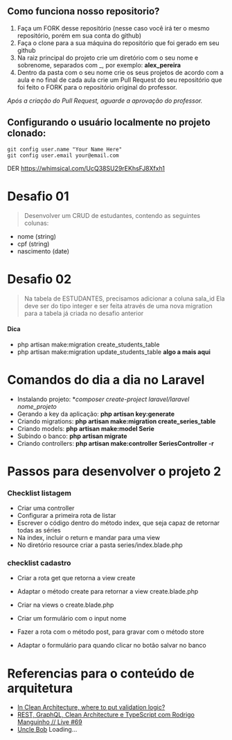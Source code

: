 ## Como funciona nosso repositorio?

1. Faça um FORK desse repositório (nesse caso você irá ter o mesmo repositório, porém em sua conta do github)
2. Faça o clone para a sua máquina do repositório que foi gerado em seu github
3. Na raiz principal do projeto crie um diretório com o seu nome e sobrenome, separados com \_, por exemplo: **alex_pereira**
4. Dentro da pasta com o seu nome crie os seus projetos de acordo com a aula e no final de cada aula crie um Pull Request do seu repositório que foi feito o FORK para o repositório original do professor.

_Após a criação do Pull Request, aguarde a aprovação do professor._

## Configurando o usuário localmente no projeto clonado:

```
git config user.name "Your Name Here"
git config user.email your@email.com
```

DER
https://whimsical.com/UcQ38SU29rEKhsFJ8Xfxh1


# Desafio 01
> Desenvolver um CRUD de estudantes, contendo as seguintes colunas:
- nome (string)
- cpf (string)
- nascimento (date)

# Desafio 02
> Na tabela de ESTUDANTES, precisamos adicionar a coluna sala_id
Ela deve ser do tipo integer e ser feita através de uma nova migration
para a tabela já criada no desafio anterior

#### Dica
- php artisan make:migration create_students_table
- php artisan make:migration update_students_table **algo a mais aqui**

# Comandos do dia a dia no Laravel
- Instalando projeto: **composer create-project laravel/laravel nome_projeto*
- Gerando a key da aplicação: **php artisan key:generate**
- Criando migrations: **php artisan make:migration create_series_table**
- Criando models: **php artisan make:model Serie**
- Subindo o banco: **php artisan migrate**
- Criando controllers: **php artisan make:controller SeriesController -r**

# Passos para desenvolver o projeto 2
### Checklist listagem
- Criar uma controller
- Configurar a primeira rota de listar
- Escrever o código dentro do método index, que seja
capaz de retornar todas as séries
- Na index, incluir o return e mandar para uma view
- No diretório resource criar a pasta series/index.blade.php

### checklist cadastro
- Criar a rota get que retorna a view create
- Adaptar o método create para retornar a view create.blade.php
- Criar na views o create.blade.php
- Criar um formulário com o input nome

- Fazer a rota com o método post, para gravar com o método store
- Adaptar o formulário para quando clicar no botão salvar no banco

# Referencias para o conteúdo de arquitetura
- [In Clean Architecture, where to put validation logic?](https://ikenox.info/blog/where-to-put-validation-in-clean-architecture/#:~:text=Just%20as%20Clean%20Architecture%20splits,differrent%20depending%20on%20its%20context.)
- [REST, GraphQL, Clean Architecture e TypeScript com Rodrigo Manguinho // Live #69](https://www.youtube.com/watch?v=P0gpCCA8ZPs)
- [Uncle Bob](http://cleancoder.com/products)
Loading...

